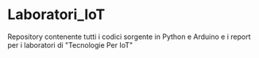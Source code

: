 # Laboratori_IoT
Repository contenente tutti i codici sorgente in Python e Arduino e i report per i laboratori di "Tecnologie Per IoT"
